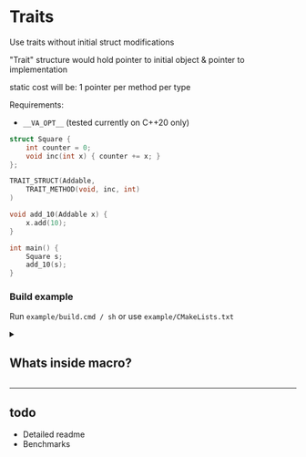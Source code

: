 # Traits

Use traits without initial struct modifications

"Trait" structure would hold pointer to initial object & pointer to implementation

static cost will be: 1 pointer per method per type

Requirements:
* `__VA_OPT__` (tested currently on C++20 only)

```cpp
struct Square {
    int counter = 0;
    void inc(int x) { counter += x; }
};

TRAIT_STRUCT(Addable,
    TRAIT_METHOD(void, inc, int)
)

void add_10(Addable x) {
    x.add(10);
}

int main() {
    Square s;
    add_10(s);
}
```

### Build example

Run `example/build.cmd / sh` or use `example/CMakeLists.txt`

<details>

<summary>

## Whats inside macro?

</summary>

Trait structure under macro:

```cpp
template <typename T>
struct Addable_impl_T {
  void (*add)(void *self, int) = [](void *self, int _1) {
    return ((T *)self)->add(_1);
  };
};
struct Addable_impl {
  void (*add)(void *self, int);
};
struct Addable {
  void *self = nullptr;
  Addable() = delete;
  inline void add(int _1) { return _impl->add(self, _1); }
  template <typename T> Addable(T &t) : self(&t) {
    static Addable_impl_T<T> impl;
    _impl = (Addable_impl *)(void *)&impl;
  }

private:
  Addable_impl *_impl;
};
```

</details>

---

## todo

* Detailed readme
* Benchmarks